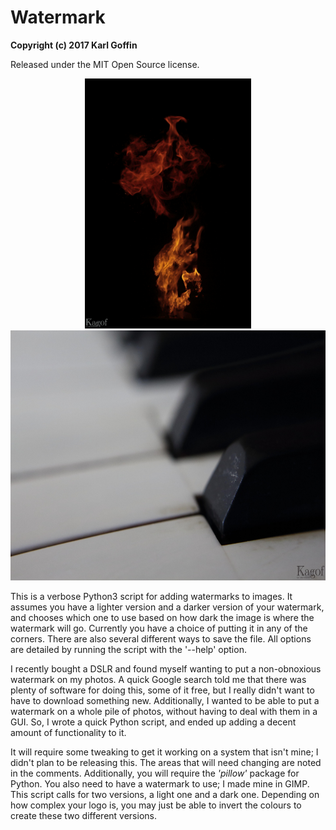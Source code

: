 # Watermark 

**Copyright (c) 2017 Karl Goffin**

Released under the MIT Open Source license.

<p align="center"><img src="exampleWatermark.jpg" height="400" /><img src="exampleWatermark2.jpg" height="400" /></p>

This is a verbose Python3 script for adding watermarks to images. It assumes you have a lighter version and a darker version of your watermark, and chooses which one to use based on how dark the image is where the watermark will go. Currently you have a choice of putting it in any of the corners. There are also several different ways to save the file. All options are detailed by running the script with the '--help' option.

I recently bought a DSLR and found myself wanting to put a non-obnoxious watermark on my photos. A quick Google search told me that there was plenty of software for doing this, some of it free, but I really didn't want to have to download something new. Additionally, I wanted to be able to put a watermark on a whole pile of photos, without having to deal with them in a GUI. So, I wrote a quick Python script, and ended up adding a decent amount of functionality to it.

It will require some tweaking to get it working on a system that isn't mine; I didn't plan to be releasing this. The areas that will need changing are noted in the comments. Additionally, you will require the *'pillow'* package for Python. You also need to have a watermark to use; I made mine in GIMP. This script calls for two versions, a light one and a dark one. Depending on how complex your logo is, you may just be able to invert the colours to create these two different versions.